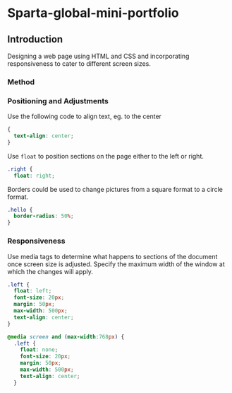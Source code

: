 # Sparta-global-mini-portfolio

## Introduction
Designing a web page using HTML and CSS and incorporating responsiveness to cater to different screen sizes.

### Method

### Positioning and Adjustments
Use the following code to align text, eg. to the center
```CSS
{
  text-align: center;
}
```

Use `float` to position sections on the page either to the left or right.
```CSS
.right {
  float: right;
```

Borders could be used to change pictures from a square format to a circle format.
```CSS
.hello {
  border-radius: 50%;
}
```

### Responsiveness
 Use media tags to determine what happens to sections of the document once screen size is adjusted. Specify the maximum width of the window at which the changes will apply.

```CSS
.left {
  float: left;
  font-size: 20px;
  margin: 50px;
  max-width: 500px;
  text-align: center;
}
```

```CSS
@media screen and (max-width:768px) {
  .left {
    float: none;
    font-size: 20px;
    margin: 50px;
    max-width: 500px;
    text-align: center;
  }
```
